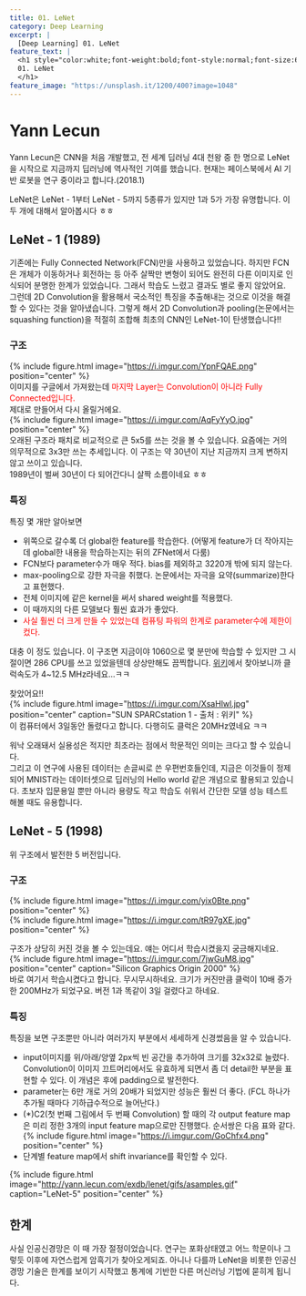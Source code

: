 ```yaml
---
title: 01. LeNet
category: Deep Learning
excerpt: |
  [Deep Learning] 01. LeNet
feature_text: |
  <h1 style="color:white;font-weight:bold;font-style:normal;font-size:66px">
  01. LeNet
  </h1>
feature_image: "https://unsplash.it/1200/400?image=1048"
---
```


# Yann Lecun
Yann Lecun은 CNN을 처음 개발했고, 전 세계 딥러닝 4대 천왕 중 한 명으로 LeNet을 시작으로 지금까지
딥러닝에 역사적인 기여를 했습니다. 현재는 페이스북에서 AI 기반 로봇을 연구 중이라고 합니다.(2018.1)  

LeNet은 LeNet - 1부터 LeNet - 5까지 5종류가 있지만 1과 5가 가장 유명합니다. 이 두 개에 대해서
알아봅시다 ㅎㅎ  

## LeNet - 1 (1989)
기존에는 Fully Connected Network(FCN)만을 사용하고 있었습니다.
하지만 FCN은 개체가 이동하거나 회전하는 등 아주 살짝만 변형이 되어도 완전히 다른 이미지로
인식되어 분명한 한계가 있었습니다. 그래서 학습도 느렸고 결과도 별로 좋지 않았어요.  
그런데 2D Convolution을 활용해서 국소적인 특징을 추출해내는 것으로 이것을 해결할 수 있다는 것을
알아냈습니다. 그렇게 해서 2D Convolution과 pooling(논문에서는 squashing function)을
적절히 조합해 최초의 CNN인 LeNet-1이 탄생했습니다!!  


### 구조
{% include figure.html image="https://i.imgur.com/YpnFQAE.png" position="center" %}  
이미지를 구글에서 가져왔는데 <span style="color:red">마지막 Layer는 Convolution이 아니라 Fully Connected입니다.</span>  
제대로 만들어서 다시 올릴거에요.  
{% include figure.html image="https://i.imgur.com/AqFyYyO.jpg" position="center" %}  
오래된 구조라 패치로 비교적으로 큰 5x5를 쓰는 것을 볼 수 있습니다. 요즘에는 거의 의무적으로
3x3만 쓰는 추세입니다. 이 구조는 약 30년이 지난 지금까지 크게 변하지 않고 쓰이고 있습니다.  
1989년이 벌써 30년이 다 되어간다니 살짝 소름이네요 ㅎㅎ


### 특징
특징 몇 개만 알아보면
- 위쪽으로 갈수록 더 global한 feature를 학습한다. (어떻게 feature가 더 작아지는데 global한 내용을 학습하는지는 뒤의 ZFNet에서 다룸)
- FCN보다 parameter수가 매우 적다. bias를 제외하고 3220개 밖에 되지 않는다.
- max-pooling으로 강한 자극을 취했다. 논문에서는 자극을 요약(summarize)한다고 표현했다.
- 전체 이미지에 같은 kernel을 써서 shared weight를 적용했다.
- 이 때까지의 다른 모델보다 훨씬 효과가 좋았다.
- <span style='color:red'>사실 훨씬 더 크게 만들 수 있었는데 컴퓨팅 파워의 한계로 parameter수에 제한이 컸다.</span>

대충 이 정도 있습니다. 이 구조면 지금이야 1060으로 몇 분만에 학습할 수 있지만 그 시절이면
286 CPU를 쓰고 있었을텐데 상상만해도 끔찍합니다.
[위키]에서 찾아보니까 클럭속도가 4~12.5 MHz라네요...ㅋㅋ  

찾았어요!!  
{% include figure.html image="https://i.imgur.com/XsaHlwl.jpg" position="center" caption="SUN SPARCstation 1 - 출처 : 위키" %}   
이 컴퓨터에서 3일동안 돌렸다고 합니다. 다행히도 클럭은 20MHz였네요 ㅋㅋ  

워낙 오래돼서 실용성은 적지만 최초라는 점에서 학문적인 의미는 크다고 할 수 있습니다.  
그리고 이 연구에 사용된 데이터는 손글씨로 쓴 우편번호들인데, 지금은 이것들이 정제되어 MNIST라는 데이터셋으로 딥러닝의 Hello world 같은 개념으로 활용되고 있습니다. 초보자 입문용일 뿐만 아니라
용량도 작고 학습도 쉬워서 간단한 모델 성능 테스트 해볼 때도 유용합니다.   


## LeNet - 5 (1998)
위 구조에서 발전한 5 버전입니다.

### 구조
{% include figure.html image="https://i.imgur.com/yix0Bte.png" position="center" %}  
{% include figure.html image="https://i.imgur.com/tR97gXE.jpg" position="center" %}  

구조가 상당히 커진 것을 볼 수 있는데요. 얘는 어디서 학습시켰을지 궁금해지네요.  
{% include figure.html image="https://i.imgur.com/7jwGuM8.jpg" position="center" caption="Silicon Graphics Origin 2000" %}  
바로 여기서 학습시켰다고 합니다. 무시무시하네요. 크기가 커진만큼 클럭이 10배 증가한 200MHz가
되었구요. 버전 1과 똑같이 3일 걸렸다고 하네요.  

### 특징
특징을 보면 구조뿐만 아니라 여러가지 부분에서 세세하게 신경썼음을 알 수 있습니다.
- input이미지를 위/아래/양옆 2px씩 빈 공간을 추가하여 크기를 32x32로 늘렸다.
Convolution이 이미지 끄트머리에서도 유효하게 되면서 좀 더 detail한 부분을 표현할 수 있다.
이 개념은 후에 padding으로 발전한다.
- parameter는 6만 개로 거의 20배가 되었지만 성능은 훨씬 더 좋다. (FCL 하나가 추가될 때마다 기하급수적으로 늘어난다.)
- (\*)C2(첫 번째 그림에서 두 번째 Convolution) 할 때의 각 output feature map은 미리 정한 3개의 input feature map으로만 진행했다. 순서쌍은 다음 표와 같다.  
{% include figure.html image="https://i.imgur.com/GoChfx4.png" position="center" %}
- 단계별 feature map에서 shift invariance를 확인할 수 있다.

{% include figure.html image="http://yann.lecun.com/exdb/lenet/gifs/asamples.gif" caption="LeNet-5" position="center" %}


## 한계
사실 인공신경망은 이 때 가장 절정이었습니다. 연구는 포화상태였고 어느 학문이나 그렇듯 이후에
자연스럽게 암흑기가 찾아오게되죠. 아니나 다를까 LeNet을 비롯한 인공신경망 기술은 한계를 보이기
시작했고 통계에 기반한 다른 머신러닝 기법에 묻히게 됩니다.


[위키]:https://ko.wikipedia.org/wiki/%EC%9D%B8%ED%85%94_80286#역사
